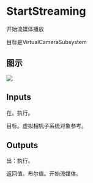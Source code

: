 # StartStreaming

开始流媒体播放

目标是VirtualCameraSubsystem

## 图示

![]($-20221218-21271213.png)

## Inputs

在。执行。

目标。虚拟相机子系统对象参考。  

## Outputs

出：执行。

返回值。布尔值。开始流媒体。
